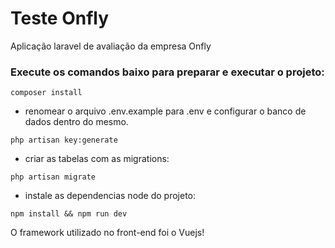 # Teste Onfly

Aplicação laravel de avaliação da empresa Onfly

### Execute os comandos baixo para preparar e executar o projeto:
``` 
composer install
```
- renomear o arquivo .env.example para .env e configurar o banco de dados dentro do mesmo.
``` 
php artisan key:generate
```

- criar as tabelas com as migrations:
``` 
php artisan migrate
```

- instale as dependencias node do projeto:
``` 
npm install && npm run dev
```
O framework utilizado no front-end foi o Vuejs!
